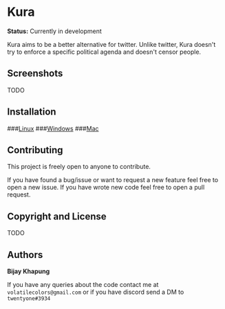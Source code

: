 # Kura

**Status:** Currently in development

Kura aims to be a better alternative for twitter. Unlike twitter, Kura doesn't try to enforce a specific political agenda and doesn't censor people.

## Screenshots

TODO

## Installation

###[Linux](https://github.com/volatileColors/kura/wiki/linux-installation)
###[Windows](https://github.com/volatileColors/kura/wiki/windows-installation)
###[Mac](https://github.com/volatileColors/kura/wiki/mac-installation)

## Contributing

This project is freely open to anyone to contribute.

If you have found a bug/issue or want to request a new feature feel free to open a new issue.
If you have wrote new code feel free to open a pull request.

## Copyright and License

TODO

## Authors

**Bijay Khapung**

If you have any queries about the code contact me at `volatilecolors@gmail.com` or if you have discord send a DM to `twentyone#3934`
